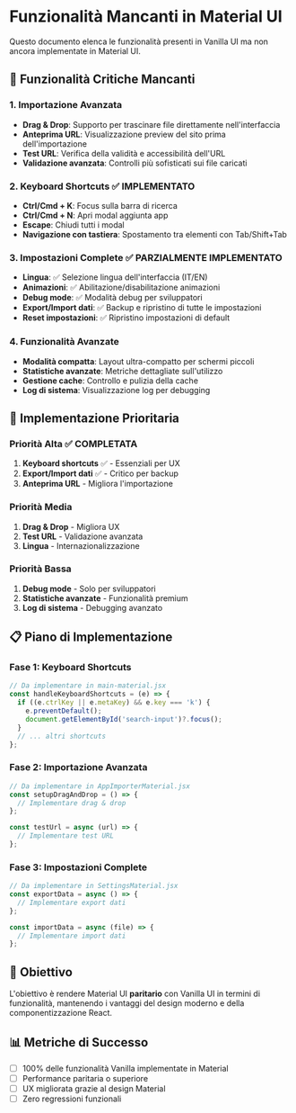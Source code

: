 # Funzionalità Mancanti in Material UI

Questo documento elenca le funzionalità presenti in Vanilla UI ma non ancora implementate in Material UI.

## 🚨 Funzionalità Critiche Mancanti

### 1. Importazione Avanzata
- **Drag & Drop**: Supporto per trascinare file direttamente nell'interfaccia
- **Anteprima URL**: Visualizzazione preview del sito prima dell'importazione
- **Test URL**: Verifica della validità e accessibilità dell'URL
- **Validazione avanzata**: Controlli più sofisticati sui file caricati

### 2. Keyboard Shortcuts ✅ IMPLEMENTATO
- **Ctrl/Cmd + K**: Focus sulla barra di ricerca
- **Ctrl/Cmd + N**: Apri modal aggiunta app
- **Escape**: Chiudi tutti i modal
- **Navigazione con tastiera**: Spostamento tra elementi con Tab/Shift+Tab

### 3. Impostazioni Complete ✅ PARZIALMENTE IMPLEMENTATO
- **Lingua**: ✅ Selezione lingua dell'interfaccia (IT/EN)
- **Animazioni**: ✅ Abilitazione/disabilitazione animazioni
- **Debug mode**: ✅ Modalità debug per sviluppatori
- **Export/Import dati**: ✅ Backup e ripristino di tutte le impostazioni
- **Reset impostazioni**: ✅ Ripristino impostazioni di default

### 4. Funzionalità Avanzate
- **Modalità compatta**: Layout ultra-compatto per schermi piccoli
- **Statistiche avanzate**: Metriche dettagliate sull'utilizzo
- **Gestione cache**: Controllo e pulizia della cache
- **Log di sistema**: Visualizzazione log per debugging

## 🔧 Implementazione Prioritaria

### Priorità Alta ✅ COMPLETATA
1. **Keyboard shortcuts** ✅ - Essenziali per UX
2. **Export/Import dati** ✅ - Critico per backup
3. **Anteprima URL** - Migliora l'importazione

### Priorità Media
1. **Drag & Drop** - Migliora UX
2. **Test URL** - Validazione avanzata
3. **Lingua** - Internazionalizzazione

### Priorità Bassa
1. **Debug mode** - Solo per sviluppatori
2. **Statistiche avanzate** - Funzionalità premium
3. **Log di sistema** - Debugging avanzato

## 📋 Piano di Implementazione

### Fase 1: Keyboard Shortcuts
```javascript
// Da implementare in main-material.jsx
const handleKeyboardShortcuts = (e) => {
  if ((e.ctrlKey || e.metaKey) && e.key === 'k') {
    e.preventDefault();
    document.getElementById('search-input')?.focus();
  }
  // ... altri shortcuts
};
```

### Fase 2: Importazione Avanzata
```javascript
// Da implementare in AppImporterMaterial.jsx
const setupDragAndDrop = () => {
  // Implementare drag & drop
};

const testUrl = async (url) => {
  // Implementare test URL
};
```

### Fase 3: Impostazioni Complete
```javascript
// Da implementare in SettingsMaterial.jsx
const exportData = async () => {
  // Implementare export dati
};

const importData = async (file) => {
  // Implementare import dati
};
```

## 🎯 Obiettivo

L'obiettivo è rendere Material UI **paritario** con Vanilla UI in termini di funzionalità, mantenendo i vantaggi del design moderno e della componentizzazione React.

## 📊 Metriche di Successo

- [ ] 100% delle funzionalità Vanilla implementate in Material
- [ ] Performance paritaria o superiore
- [ ] UX migliorata grazie al design Material
- [ ] Zero regressioni funzionali 